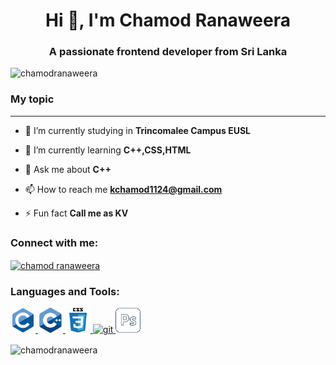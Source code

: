 <h1 align="center">Hi 👋, I'm Chamod Ranaweera</h1>
<h3 align="center">A passionate frontend developer from Sri Lanka</h3>

<p align="left"> <img src="https://komarev.com/ghpvc/?username=chamodranaweera&label=Profile%20views&color=0e75b6&style=flat" alt="chamodranaweera" /> </p>

### My topic

---
- 🔭 I’m currently studying in **Trincomalee Campus EUSL**

- 🌱 I’m currently learning **C++,CSS,HTML**

- 💬 Ask me about **C++**

- 📫 How to reach me **kchamod1124@gmail.com**

- ⚡ Fun fact **Call me as KV**

<h3 align="left">Connect with me:</h3>
<p align="left">
<a href="https://linkedin.com/in/chamod ranaweera" target="blank"><img align="center" src="https://raw.githubusercontent.com/rahuldkjain/github-profile-readme-generator/master/src/images/icons/Social/linked-in-alt.svg" alt="chamod ranaweera" height="30" width="40" /></a>
</p>

<h3 align="left">Languages and Tools:</h3>
<p align="left"> <a href="https://www.cprogramming.com/" target="_blank" rel="noreferrer"> <img src="https://raw.githubusercontent.com/devicons/devicon/master/icons/c/c-original.svg" alt="c" width="40" height="40"/> </a> <a href="https://www.w3schools.com/cpp/" target="_blank" rel="noreferrer"> <img src="https://raw.githubusercontent.com/devicons/devicon/master/icons/cplusplus/cplusplus-original.svg" alt="cplusplus" width="40" height="40"/> </a> <a href="https://www.w3schools.com/css/" target="_blank" rel="noreferrer"> <img src="https://raw.githubusercontent.com/devicons/devicon/master/icons/css3/css3-original-wordmark.svg" alt="css3" width="40" height="40"/> </a> <a href="https://git-scm.com/" target="_blank" rel="noreferrer"> <img src="https://www.vectorlogo.zone/logos/git-scm/git-scm-icon.svg" alt="git" width="40" height="40"/> </a> <a href="https://www.photoshop.com/en" target="_blank" rel="noreferrer"> <img src="https://raw.githubusercontent.com/devicons/devicon/master/icons/photoshop/photoshop-line.svg" alt="photoshop" width="40" height="40"/> </a> </p>

<p><img align="center" src="https://github-readme-stats.vercel.app/api/top-langs?username=chamodranaweera&show_icons=true&locale=en&layout=compact" alt="chamodranaweera" /></p>
